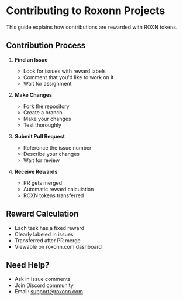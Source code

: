 # Contributing to Roxonn Projects

This guide explains how contributions are rewarded with ROXN tokens.

## Contribution Process

1. **Find an Issue**
   - Look for issues with reward labels
   - Comment that you'd like to work on it
   - Wait for assignment

2. **Make Changes**
   - Fork the repository
   - Create a branch
   - Make your changes
   - Test thoroughly

3. **Submit Pull Request**
   - Reference the issue number
   - Describe your changes
   - Wait for review

4. **Receive Rewards**
   - PR gets merged
   - Automatic reward calculation
   - ROXN tokens transferred

## Reward Calculation

- Each task has a fixed reward
- Clearly labeled in issues
- Transferred after PR merge
- Viewable on roxonn.com dashboard

## Need Help?
- Ask in issue comments
- Join Discord community
- Email: support@roxonn.com
